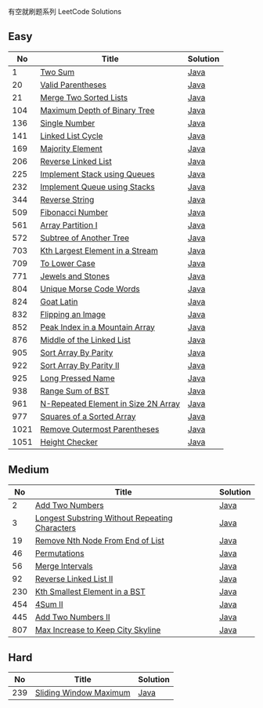 有空就刷题系列 LeetCode Solutions


## Easy
| No | Title | Solution 
| --- | --- | --- 
| 1 | [Two Sum](https://oj.leetcode.com/problems/two-sum) | [Java](https://github.com/cleverUtd/leetcode/blob/master/src/main/java/TwoSum.java) 
| 20 | [Valid Parentheses](https://leetcode.com/problems/valid-parentheses/) | [Java](https://github.com/cleverUtd/leetcode/blob/master/src/main/java/stack/ValidParentheses.java) 
| 21 | [Merge Two Sorted Lists](https://leetcode.com/problems/merge-two-sorted-lists/)| [Java](https://github.com/cleverUtd/leetcode/blob/master/src/main/java/linkedList/MergeTwoSortedLists.java)
| 104 | [Maximum Depth of Binary Tree](https://leetcode.com/problems/maximum-depth-of-binary-tree/) | [Java](https://github.com/cleverUtd/leetcode/blob/master/src/main/java/tree/MaximumDepthOfBinaryTree.java)
| 136 | [Single Number](https://oj.leetcode.com/problems/single-number) | [Java](https://github.com/cleverUtd/leetcode/blob/master/src/main/java/SingleNumber.java) 
| 141 | [Linked List Cycle](https://leetcode.com/problems/linked-list-cycle/) | [Java](https://github.com/cleverUtd/leetcode/blob/master/src/main/java/linkedList/LinkedListCycle.java) 
| 169 | [Majority Element](https://leetcode.com/problems/majority-element/) | [Java](https://github.com/cleverUtd/leetcode/blob/master/src/main/java/array/MajorityElement.java)
| 206 | [Reverse Linked List](https://leetcode.com/problems/reverse-linked-list/) | [Java](https://github.com/cleverUtd/leetcode/blob/master/src/main/java/linkedList/ReverseLinkedList.java) 
| 225 | [Implement Stack using Queues](https://leetcode.com/problems/implement-stack-using-queues/) | [Java](https://github.com/cleverUtd/leetcode/blob/master/src/main/java/stack/ImplementStackUsingQueues.java)
| 232 | [Implement Queue using Stacks](https://leetcode.com/problems/implement-queue-using-stacks/) | [Java](https://github.com/cleverUtd/leetcode/blob/master/src/main/java/stack/ImplementQueueUsingStacks.java) 
| 344 | [Reverse String](https://leetcode.com/problems/reverse-string/) | [Java](https://github.com/cleverUtd/leetcode/blob/master/src/main/java/twoPointers/ReverseString.java)
| 509 | [Fibonacci Number](https://leetcode.com/problems/fibonacci-number/) | [Java](https://github.com/cleverUtd/leetcode/blob/master/src/main/java/FibonacciNumber.java)
| 561 | [Array Partition I](https://leetcode.com/problems/array-partition-i/) | [Java](https://github.com/cleverUtd/leetcode/blob/master/src/main/java/array/ArrayPartitionI.java)
| 572 | [Subtree of Another Tree](https://leetcode.com/problems/subtree-of-another-tree/)| [Java](https://github.com/cleverUtd/leetcode/blob/master/src/main/java/tree/SubtreeOfAnotherTree.java)
| 703 | [Kth Largest Element in a Stream](https://leetcode.com/problems/kth-largest-element-in-a-stream/) | [Java](https://github.com/cleverUtd/leetcode/blob/master/src/main/java/heap/KthLargest.java)
| 709 | [To Lower Case](https://leetcode.com/problems/to-lower-case/) | [Java](https://github.com/cleverUtd/leetcode/blob/master/src/main/java/string/ToLowerCase.java)
| 771 | [Jewels and Stones](https://leetcode.com/problems/jewels-and-stones/) | [Java](https://github.com/cleverUtd/leetcode/blob/master/src/main/java/hashTable/JewelsAndStones.java)
| 804 | [Unique Morse Code Words](https://leetcode.com/problems/unique-morse-code-words/) | [Java](https://github.com/cleverUtd/leetcode/blob/master/src/main/java/string/UniqueMorseCodeWords.java)
| 824 | [Goat Latin](https://leetcode.com/problems/goat-latin/) | [Java](https://github.com/cleverUtd/leetcode/blob/master/src/main/java/string/GoatLatin.java)
| 832 | [Flipping an Image](https://leetcode.com/problems/flipping-an-image/) | [Java](https://github.com/cleverUtd/leetcode/blob/master/src/main/java/array/FlippingAnImage.java)
| 852 | [Peak Index in a Mountain Array](https://leetcode.com/problems/peak-index-in-a-mountain-array/) | [Java](https://github.com/cleverUtd/leetcode/blob/master/src/main/java/binarySearch/PeakIndexInAMountainArray.java)
| 876 | [Middle of the Linked List](https://leetcode.com/problems/middle-of-the-linked-list/) | [Java](https://github.com/cleverUtd/leetcode/blob/master/src/main/java/linkedList/MiddleOfTheLinkedList.java)
| 905 | [Sort Array By Parity](https://leetcode.com/problems/sort-array-by-parity/) | [Java](https://github.com/cleverUtd/leetcode/blob/master/src/main/java/array/SortArrayByParity.java)
| 922 | [Sort Array By Parity II](https://leetcode.com/problems/sort-array-by-parity-ii/) | [Java](https://github.com/cleverUtd/leetcode/blob/master/src/main/java/array/SortArrayByParityII.java)
| 925 | [Long Pressed Name](https://leetcode.com/problems/long-pressed-name/) | [Java](https://github.com/cleverUtd/leetcode/blob/master/src/main/java/twoPointers/LongPressedName.java) 
| 938 | [Range Sum of BST](https://leetcode.com/problems/range-sum-of-bst/) | [Java](https://github.com/cleverUtd/leetcode/blob/master/src/main/java/tree/RangeSumOfBST.java)
| 961 | [N-Repeated Element in Size 2N Array](https://leetcode.com/problems/n-repeated-element-in-size-2n-array/) | [Java](https://github.com/cleverUtd/leetcode/blob/master/src/main/java/hashTable/NRepeatedElementInSize2NArray.java)
| 977 | [Squares of a Sorted Array](https://leetcode.com/problems/squares-of-a-sorted-array/) | [Java](https://github.com/cleverUtd/leetcode/blob/master/src/main/java/array/SquaresOfASortedArray.java)
| 1021 | [Remove Outermost Parentheses](https://leetcode.com/problems/remove-outermost-parentheses/) | [Java](https://github.com/cleverUtd/leetcode/blob/master/src/main/java/string/RemoveOutermostParentheses.java)
| 1051 | [Height Checker](https://leetcode.com/problems/height-checker/) | [Java](https://github.com/cleverUtd/leetcode/blob/master/src/main/java/array/HeightChecker.java)

## Medium
| No | Title | Solution
| --- | --- | --- 
| 2 | [Add Two Numbers](https://leetcode.com/problems/add-two-numbers) | [Java](https://github.com/cleverUtd/leetcode/blob/master/src/main/java/linkedList/AddTwoNumbers.java) 
| 3 | [Longest Substring Without Repeating Characters](https://oj.leetcode.com/problems/longest-substring-without-repeating-characters) | [Java](https://github.com/cleverUtd/leetcode/blob/master/src/main/java/slidingWindow/LongestSubstringWithoutRepeatingCharacters.java) 
| 19 | [Remove Nth Node From End of List](https://leetcode.com/problems/remove-nth-treeNode-from-end-of-list/) | [Java](https://github.com/cleverUtd/leetcode/blob/master/src/main/java/linkedList/RemoveNthNodeFromEndOfList.java)
| 46 | [Permutations](https://leetcode.com/problems/permutations/) | [Java](https://github.com/cleverUtd/leetcode/blob/master/src/main/java/backtracking/Permutations.java)
| 56 | [Merge Intervals](https://leetcode.com/problems/merge-intervals/) | [Java](https://github.com/cleverUtd/leetcode/blob/master/src/main/java/array/MergeIntervals.java)
| 92 | [Reverse Linked List II](https://leetcode.com/problems/reverse-linked-list-ii/) | [Java](https://github.com/cleverUtd/leetcode/blob/master/src/main/java/linkedList/ReverseLinkedListII.java) 
| 230| [Kth Smallest Element in a BST](https://leetcode.com/problems/kth-smallest-element-in-a-bst/) | [Java](https://github.com/cleverUtd/leetcode/blob/master/src/main/java/tree/KthSmallestElementInBSTjava)
| 454| [4Sum II](https://leetcode.com/problems/4sum-ii/) | [Java](https://github.com/cleverUtd/leetcode/blob/master/src/main/java/hashTable/FourSumII.java)
| 445| [Add Two Numbers II](https://leetcode.com/problems/add-two-numbers-ii/) | [Java](https://github.com/cleverUtd/leetcode/blob/master/src/main/java/linkedList/AddTwoNumbersII.java)
| 807 | [Max Increase to Keep City Skyline](https://leetcode.com/problems/max-increase-to-keep-city-skyline/) | [Java](https://github.com/cleverUtd/leetcode/blob/master/src/main/java/array/MaxIncreaseToKeepCitySkyline.java)

## Hard
| No | Title | Solution
| --- | --- | --- 
| 239 | [Sliding Window Maximum](https://leetcode.com/problems/sliding-window-maximum/) | [Java](https://github.com/cleverUtd/leetcode/blob/master/src/main/java/slidingWindow/SlidingWindowMaximum.java)
